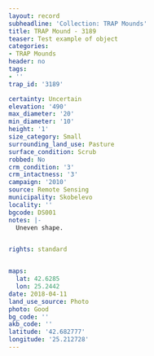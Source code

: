 ```yaml
---
layout: record
subheadline: 'Collection: TRAP Mounds'
title: TRAP Mound - 3189
teaser: Test example of object
categories:
- TRAP Mounds
header: no
tags:
- ''
trap_id: '3189'

certainty: Uncertain
elevation: '490'
max_diameter: '20'
min_diameter: '10'
height: '1'
size_category: Small
surrounding_land_use: Pasture
surface_condition: Scrub
robbed: No
crm_condition: '3'
crm_intactness: '3'
campaign: '2010'
source: Remote Sensing
municipality: Skobelevo
locality: ''
bgcode: DS001
notes: |-
  Uneven shape.


rights: standard


maps:
  lat: 42.6285
  lon: 25.2442
date: 2018-04-11
land_use_source: Photo
photo: Good
bg_code: ''
akb_code: ''
latitude: '42.682777'
longitude: '25.212728'
---
```

